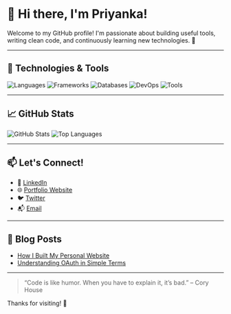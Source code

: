 # 👋 Hi there, I'm Priyanka!

Welcome to my GitHub profile! I'm passionate about building useful tools, writing clean code, and continuously learning new technologies. 🚀

---

## 🔧 Technologies & Tools

![Languages](https://skillicons.dev/icons?i=js,ts,python,java,go,html,css)
![Frameworks](https://skillicons.dev/icons?i=react,nextjs,nodejs,express,django,flask)
![Databases](https://skillicons.dev/icons?i=mysql,postgres,mongodb,redis)
![DevOps](https://skillicons.dev/icons?i=docker,kubernetes,aws,vercel,githubactions)
![Tools](https://skillicons.dev/icons?i=git,vscode,linux,figma)

---

## 📈 GitHub Stats

![GitHub Stats](https://github-readme-stats.vercel.app/api?username=your-username&show_icons=true&theme=radical)
![Top Languages](https://github-readme-stats.vercel.app/api/top-langs/?username=your-username&layout=compact&theme=radical)

---

## 📫 Let's Connect!

- 💼 [LinkedIn](https://www.linkedin.com/in/your-profile)
- 🌐 [Portfolio Website](https://yourwebsite.com)
- 🐦 [Twitter](https://twitter.com/yourhandle)
- 📬 [Email](mailto:your.email@example.com)

---

## 📝 Blog Posts

<!-- BLOG-POST-LIST:START -->
- [How I Built My Personal Website](https://yourblog.com/post)
- [Understanding OAuth in Simple Terms](https://yourblog.com/post)
<!-- BLOG-POST-LIST:END -->

---

> “Code is like humor. When you have to explain it, it’s bad.” – Cory House

Thanks for visiting! 🎉
